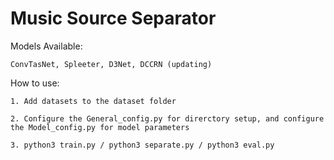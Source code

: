 # Music Source Separator

Models Available:

    ConvTasNet, Spleeter, D3Net, DCCRN (updating)

How to use:

    1. Add datasets to the dataset folder

    2. Configure the General_config.py for direrctory setup, and configure the Model_config.py for model parameters

    3. python3 train.py / python3 separate.py / python3 eval.py





